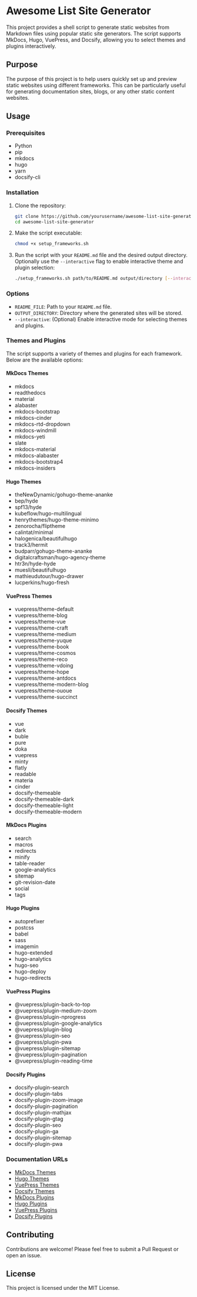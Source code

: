 
# Awesome List Site Generator

This project provides a shell script to generate static websites from Markdown files using popular static site generators. The script supports MkDocs, Hugo, VuePress, and Docsify, allowing you to select themes and plugins interactively.

## Purpose

The purpose of this project is to help users quickly set up and preview static websites using different frameworks. This can be particularly useful for generating documentation sites, blogs, or any other static content websites.

## Usage

### Prerequisites

- Python
- pip
- mkdocs
- hugo
- yarn
- docsify-cli

### Installation

1. Clone the repository:
    ```sh
    git clone https://github.com/yourusername/awesome-list-site-generator.git
    cd awesome-list-site-generator
    ```

2. Make the script executable:
    ```sh
    chmod +x setup_frameworks.sh
    ```

3. Run the script with your `README.md` file and the desired output directory. Optionally use the `--interactive` flag to enable interactive theme and plugin selection:
    ```sh
    ./setup_frameworks.sh path/to/README.md output/directory [--interactive]
    ```

### Options

- `README_FILE`: Path to your `README.md` file.
- `OUTPUT_DIRECTORY`: Directory where the generated sites will be stored.
- `--interactive`: (Optional) Enable interactive mode for selecting themes and plugins.

### Themes and Plugins

The script supports a variety of themes and plugins for each framework. Below are the available options:

#### MkDocs Themes
- mkdocs
- readthedocs
- material
- alabaster
- mkdocs-bootstrap
- mkdocs-cinder
- mkdocs-rtd-dropdown
- mkdocs-windmill
- mkdocs-yeti
- slate
- mkdocs-material
- mkdocs-alabaster
- mkdocs-bootstrap4
- mkdocs-insiders

#### Hugo Themes
- theNewDynamic/gohugo-theme-ananke
- bep/hyde
- spf13/hyde
- kubeflow/hugo-multilingual
- henrythemes/hugo-theme-minimo
- zenorocha/fliptheme
- calintat/minimal
- halogenica/beautifulhugo
- track3/hermit
- budparr/gohugo-theme-ananke
- digitalcraftsman/hugo-agency-theme
- htr3n/hyde-hyde
- muesli/beautifulhugo
- mathieudutour/hugo-drawer
- lucperkins/hugo-fresh

#### VuePress Themes
- vuepress/theme-default
- vuepress/theme-blog
- vuepress/theme-vue
- vuepress/theme-craft
- vuepress/theme-medium
- vuepress/theme-yuque
- vuepress/theme-book
- vuepress/theme-cosmos
- vuepress/theme-reco
- vuepress/theme-vdoing
- vuepress/theme-hope
- vuepress/theme-antdocs
- vuepress/theme-modern-blog
- vuepress/theme-ououe
- vuepress/theme-succinct

#### Docsify Themes
- vue
- dark
- buble
- pure
- doka
- vuepress
- minty
- flatly
- readable
- materia
- cinder
- docsify-themeable
- docsify-themeable-dark
- docsify-themeable-light
- docsify-themeable-modern

#### MkDocs Plugins
- search
- macros
- redirects
- minify
- table-reader
- google-analytics
- sitemap
- git-revision-date
- social
- tags

#### Hugo Plugins
- autoprefixer
- postcss
- babel
- sass
- imagemin
- hugo-extended
- hugo-analytics
- hugo-seo
- hugo-deploy
- hugo-redirects

#### VuePress Plugins
- @vuepress/plugin-back-to-top
- @vuepress/plugin-medium-zoom
- @vuepress/plugin-nprogress
- @vuepress/plugin-google-analytics
- @vuepress/plugin-blog
- @vuepress/plugin-seo
- @vuepress/plugin-pwa
- @vuepress/plugin-sitemap
- @vuepress/plugin-pagination
- @vuepress/plugin-reading-time

#### Docsify Plugins
- docsify-plugin-search
- docsify-plugin-tabs
- docsify-plugin-zoom-image
- docsify-plugin-pagination
- docsify-plugin-mathjax
- docsify-plugin-gtag
- docsify-plugin-seo
- docsify-plugin-ga
- docsify-plugin-sitemap
- docsify-plugin-pwa

### Documentation URLs

- [MkDocs Themes](https://github.com/mkdocs/mkdocs/wiki/MkDocs-Themes)
- [Hugo Themes](https://themes.gohugo.io/)
- [VuePress Themes](https://vuepress.vuejs.org/theme/default-theme-config.html)
- [Docsify Themes](https://docsify.js.org/#/themes)
- [MkDocs Plugins](https://github.com/mkdocs/mkdocs/wiki/MkDocs-Plugins)
- [Hugo Plugins](https://gohugo.io/hugo-modules/)
- [VuePress Plugins](https://vuepress.vuejs.org/plugin/using-a-plugin.html)
- [Docsify Plugins](https://docsify.js.org/#/plugins)

## Contributing

Contributions are welcome! Please feel free to submit a Pull Request or open an issue.

## License

This project is licensed under the MIT License.
